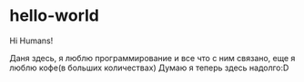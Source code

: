 # hello-world

Hi Humans!

Даня здесь, я люблю программирование и все что с ним связано, еще я люблю кофе(в больших количествах)
Думаю я теперь здесь надолго:D
